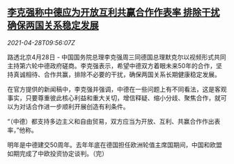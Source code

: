 <!--1619604064000-->
[李克强称中德应为开放互利共赢合作作表率 排除干扰确保两国关系稳定发展](https://cn.reuters.com/article/china-germany-relations-0428-idCNKBS2CF17A)
------

<div><i>2021-04-28T09:56:07Z</i></div><p>路透北京4月28日 - 中国国务院总理李克强周三同德国总理默克尔以视频形式共同主持第六轮中德政府磋商。李克强表示，希望中德双方着眼未来50年的合作，坚持真诚相待、合作共赢，排除不必要的干扰，确保两国关系长期健康稳定发展。</p><p>在官方提供的新闻稿中，李克强并强调，中德在一些问题上有不同看法，这是客观事实，只要尊重彼此核心利益和重大关切，增信释疑、缩小分歧、聚焦合作，就可以为对话合作进一步顺利开展创造有利条件。</p><p>“（中德）都支持多边主义和自由贸易，双方应当为开放、互利、共赢合作作出表率，”他称。</p><p>明年是中德建交50周年。去年年底在德国担任欧洲轮值主席国期间，中国和欧盟如期完成了中欧投资协定谈判。（完）</p>
